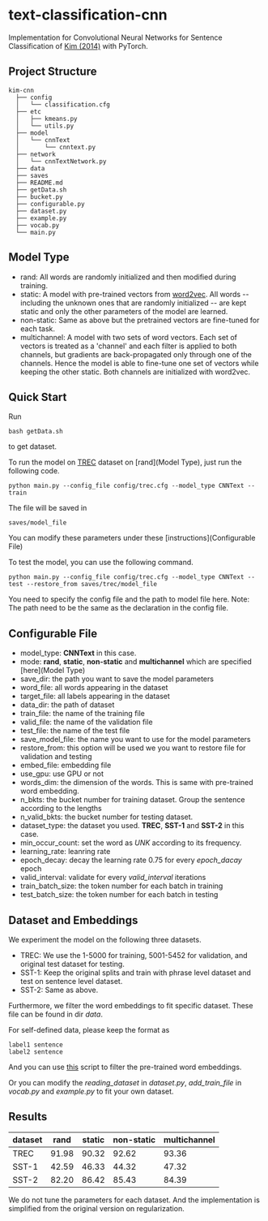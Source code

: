 # text-classification-cnn
Implementation for Convolutional Neural Networks for Sentence Classification of [Kim (2014)](https://arxiv.org/abs/1408.5882) with PyTorch.

## Project Structure

```
kim-cnn
  ├── config
  │   └── classification.cfg
  ├── etc
  │   ├── kmeans.py
  │   └── utils.py
  ├── model
  │   └── cnnText
  │       └── cnntext.py
  ├── network
  │   └── cnnTextNetwork.py
  ├── data
  ├── saves
  ├── README.md
  ├── getData.sh
  ├── bucket.py
  ├── configurable.py
  ├── dataset.py
  ├── example.py
  ├── vocab.py
  └── main.py

```

## Model Type

- rand: All words are randomly initialized and then modified during training.
- static: A model with pre-trained vectors from [word2vec](https://code.google.com/archive/p/word2vec/). All words -- including the unknown ones that are randomly initialized -- are kept static and only the other parameters of the model are learned.
- non-static: Same as above but the pretrained vectors are fine-tuned for each task.
- multichannel: A model with two sets of word vectors. Each set of vectors is treated as a 'channel' and each filter is applied to both channels, but gradients are back-propagated only through one of the channels. Hence the model is able to fine-tune one set of vectors while keeping the other static. Both channels are initialized with word2vec.



## Quick Start

Run 

```
bash getData.sh
```

to get dataset.

To run the model on [TREC](http://cogcomp.cs.illinois.edu/Data/QA/QC/) dataset on [rand](Model Type), just run the following code.

```
python main.py --config_file config/trec.cfg --model_type CNNText --train
```

The file will be saved in 

```
saves/model_file
```
You can modify these parameters under these [instructions](Configurable File)

To test the model, you can use the following command.

```
python main.py --config_file config/trec.cfg --model_type CNNText --test --restore_from saves/trec/model_file
```

You need to specify the config file and the path to model file here. Note: The path need to be the same as the declaration in the config file.

## Configurable File

- model_type: **CNNText** in this case.
- mode: **rand**, **static**, **non-static** and **multichannel** which are specified [here](Model Type)
- save_dir: the path you want to save the model parameters
- word_file: all words appearing in the dataset
- target_file: all labels appearing in the dataset
- data_dir: the path of dataset
- train_file: the name of the training file
- valid_file: the name of the validation file
- test_file: the name of the test file
- save_model_file: the name you want to use for the model parameters
- restore_from: this option will be used we you want to restore file for validation and testing
- embed_file: embedding file
- use_gpu: use GPU or not
- words_dim: the dimension of the words. This is same with pre-trained word embedding.
- n_bkts: the bucket number for training dataset. Group the sentence according to the lengths
- n_valid_bkts: the bucket number for testing dataset.
- dataset_type: the dataset you used. **TREC**, **SST-1** and **SST-2** in this case.
- min_occur_count: set the word as *UNK* according to its frequency.
- learning_rate: leanring rate
- epoch_decay: decay the learning rate 0.75 for every *epoch_dacay* epoch
- valid_interval: validate for every *valid_interval* iterations
- train_batch_size: the token number for each batch in training
- test_batch_size: the token number for  each batch in testing


## Dataset and Embeddings 

We experiment the model on the following three datasets.

- TREC: We use the 1-5000 for training, 5001-5452 for validation, and original test dataset for testing.
- SST-1: Keep the original splits and train with phrase level dataset and test on sentence level dataset.
- SST-2: Same as above.

Furthermore, we filter the word embeddings to fit specific dataset. These file can be found in dir *data*.

For self-defined data, please keep the format as

```
label1 sentence
label2 sentence
```

And you can use [this](http://ocp59jkku.bkt.clouddn.com/filterVec.py) script to filter the pre-trained word embeddings.

Or you can modify the *reading_dataset* in *dataset.py*, *add_train_file* in *vocab.py* and *example.py* to fit your own dataset.


## Results


|dataset|rand|static|non-static|multichannel|
|---|---|---|---|---|
|TREC|91.98|90.32|92.62|93.36|
|SST-1|42.59|46.33|44.32|47.32|
|SST-2|82.20|86.42|85.43|84.39|

We do not tune the parameters for each dataset. And the implementation is simplified from the original version on regularization.

